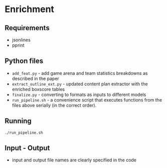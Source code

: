 # Enrichment

## Requirements
* jsonlines
* pprint

## Python files

* `add_feat.py` - add game arena and team statistics breakdowns as described in the paper
* `extract_outline_ext.py` - updated content plan extractor with the enriched boxscore tables
* `finalize.py` - converting to formats as inputs to different models
* `run_pipeline.sh` - a convenience script that executes functions from the files above serially (in the correct order).

## Running

```
./run_pipeline.sh
```

## Input - Output

* input and output file names are clearly specified in the code